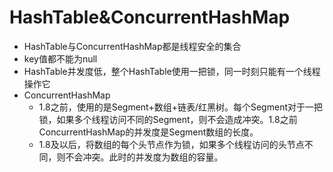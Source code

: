 # HashTable&ConcurrentHashMap

- HashTable与ConcurrentHashMap都是线程安全的集合
- key值都不能为null
- HashTable并发度低，整个HashTable使用一把锁，同一时刻只能有一个线程操作它
- ConcurrentHashMap
  - 1.8之前，使用的是Segment+数组+链表/红黑树。每个Segment对于一把锁，如果多个线程访问不同的Segment，则不会造成冲突。1.8之前ConcurrentHashMap的并发度是Segment数组的长度。
  - 1.8及以后，将数组的每个头节点作为锁，如果多个线程访问的头节点不同，则不会冲突。此时的并发度为数组的容量。